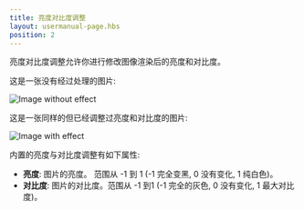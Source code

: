 ```yaml
---
title: 亮度对比度调整
layout: usermanual-page.hbs
position: 2
---
```


亮度对比度调整允许你进行修改图像渲染后的亮度和对比度。

这是一张没有经过处理的图片:

<img alt="Image without effect" src="/images/platform/posteffects/without_effects.png"></img>

这是一张同样的但已经调整过亮度和对比度的图片:

<img alt="Image with effect" src="/images/platform/posteffects/with_brightness_contrast.png"></img>

内置的亮度与对比度调整有如下属性:
* **亮度**: 图片的亮度。 范围从 -1 到 1 (-1 完全变黑, 0 没有变化, 1 纯白色)。
* **对比度**: 图片的对比度。范围从 -1 到1 (-1 完全的灰色, 0 没有变化, 1 最大对比度)。

